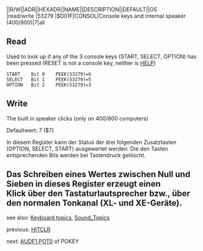 ||R/W||ADR||HEXADR||NAME||DESCRIPTION||DEFAULT||OS  
|read/write |53279 |$D01F|CONSOL|Console keys and internal speaker (400/800)|7|all  
  
## Read  
Used to look up if any of the 3 console keys (START, SELECT, OPTION) has been pressed (RESET is not a console key, neither is [HELP](../HELPFG/index.md))  
  
```
START    Bit 0    PEEK(53279)=6
SELECT   Bit 1    PEEK(53279)=5
OPTION   Bit 2    PEEK(53279)=3
```
  
  
## Write  
The built in speaker clicks (only on 400/800 computers)  
  
Defaultwert: 7 ($7)  
  
In diesem Register kann der Status der drei folgenden Zusatztasten (OPTION, SELECT, START) ausgewertet werden. Die den Tasten entsprechenden Bits werden bei Tastendruck gelöscht.  
  
Das Schreiben eines Wertes zwischen Null und Sieben in dieses Register erzeugt einen  
Klick über den Tastaturlautsprecher bzw., über den normalen Tonkanal (XL- und XE-Geräte).  
---
see also: [Keyboard topics](../Keyboard_topics/index.md), [Sound_Topics](../Sound_Topics/index.md)  
  
previous: [HITCLR](../HITCLR/index.md)  
  
next: [AUDF1](../AUDF1/index.md),[POT0](../POT0/index.md) of POKEY  
